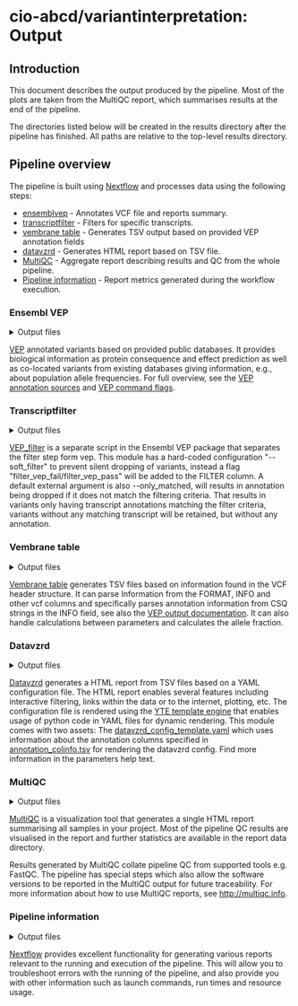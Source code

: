 # cio-abcd/variantinterpretation: Output

## Introduction

This document describes the output produced by the pipeline. Most of the plots are taken from the MultiQC report, which summarises results at the end of the pipeline.

The directories listed below will be created in the results directory after the pipeline has finished. All paths are relative to the top-level results directory.

<!-- TODO nf-core: Write this documentation describing your workflow's output -->

## Pipeline overview

The pipeline is built using [Nextflow](https://www.nextflow.io/) and processes data using the following steps:

- [ensemblvep](#ensemblvep) - Annotates VCF file and reports summary.
- [transcriptfilter](#transcriptfilter) - Filters for specific transcripts.
- [vembrane table](#vembranetable) - Generates TSV output based on provided VEP annotation fields
- [datavzrd](#datavzrd) - Generates HTML report based on TSV file.
- [MultiQC](#multiqc) - Aggregate report describing results and QC from the whole pipeline.
- [Pipeline information](#pipeline-information) - Report metrics generated during the workflow execution.

### Ensembl VEP

<details markdown="1">
<summary>Output files</summary>

- `ensemblvep/`
  - `*.summary.html`: Summary VEP report.
  - `*.vcf.gz`: Gzipped VCF file containing the input variants annotated with VEP. The CSQ string gives information about added columns by VEP.
  </details>

[VEP](https://www.ensembl.org/info/docs/tools/vep/index.html) annotated variants based on provided public databases. It provides biological information as protein consequence and effect prediction as well as co-located variants from existing databases giving information, e.g., about population allele frequencies. For full overview, see the [VEP annotation sources](https://www.ensembl.org/info/docs/tools/vep/script/vep_cache.html) and [VEP command flags](https://www.ensembl.org/info/docs/tools/vep/script/vep_options.html).

### Transcriptfilter

<details markdown="1">
<summary>Output files</summary>

- `ensemblvep/`
  - `*.filt.vcf`: VCF file with all variants and additional FILTER column flag.
  </details>

[VEP_filter](https://www.ensembl.org/info/docs/tools/vep/script/vep_filter.html) is a separate script in the Ensembl VEP package that separates the filter step form vep. This module has a hard-coded configuration "--soft_filter" to prevent silent dropping of variants, instead a flag "filter_vep_fail/filter_vep_pass" will be added to the FILTER column. A default external argument is also --only_matched, will results in annotation being dropped if it does not match the filtering criteria. That results in variants only having transcript annotations matching the filter criteria, variants without any matching transcript will be retained, but without any annotation.

### Vembrane table

<details markdown="1">
<summary>Output files</summary>

- `vembrane/`
  - `*.tsv`: TSV file containing all fields provided by --extraction_fields, default: CHROM, POS, REF, ALT
  </details>

[Vembrane table](https://github.com/vembrane/vembrane#readme) generates TSV files based on information found in the VCF header structure. It can parse Information from the FORMAT, INFO and other vcf columns and specifically parses annotation information from CSQ strings in the INFO field, see also the [VEP output documentation](https://www.ensembl.org/info/docs/tools/vep/vep_formats.html#output). It can also handle calculations between parameters and calculates the allele fraction.

### Datavzrd

<details markdown="1">
<summary>Output files</summary>

- `datavzrd/`
  - `report_*/`: Folder containing HTML and Excel file for final report. Index.html contains main HTML report file.
  </details>

[Datavzrd](https://github.com/datavzrd/datavzrd#readme) generates a HTML report from TSV files based on a YAML configuration file. The HTML report enables several features including interactive filtering, links within the data or to the internet, plotting, etc.
The configuration file is rendered using the [YTE template engine](https://github.com/yte-template-engine/yte#readme) that enables usage of python code in YAML files for dynamic rendering.
This module comes with two assets: The [datavzrd_config_template.yaml](../assets/datavzrd_config_template.yaml) which uses information about the annotation columns specified in [annotation_colinfo.tsv](../assets/annotation_colinfo.tsv) for rendering the datavzrd config. Find more information in the parameters help text.

### MultiQC

<details markdown="1">
<summary>Output files</summary>

- `multiqc/`
  - `multiqc_report.html`: a standalone HTML file that can be viewed in your web browser.
  - `multiqc_data/`: directory containing parsed statistics from the different tools used in the pipeline.
  - `multiqc_plots/`: directory containing static images from the report in various formats.

</details>

[MultiQC](http://multiqc.info) is a visualization tool that generates a single HTML report summarising all samples in your project. Most of the pipeline QC results are visualised in the report and further statistics are available in the report data directory.

Results generated by MultiQC collate pipeline QC from supported tools e.g. FastQC. The pipeline has special steps which also allow the software versions to be reported in the MultiQC output for future traceability. For more information about how to use MultiQC reports, see <http://multiqc.info>.

### Pipeline information

<details markdown="1">
<summary>Output files</summary>

- `pipeline_info/`
  - Reports generated by Nextflow: `execution_report.html`, `execution_timeline.html`, `execution_trace.txt` and `pipeline_dag.dot`/`pipeline_dag.svg`.
  - Reports generated by the pipeline: `pipeline_report.html`, `pipeline_report.txt` and `software_versions.yml`. The `pipeline_report*` files will only be present if the `--email` / `--email_on_fail` parameter's are used when running the pipeline.
  - Reformatted samplesheet files used as input to the pipeline: `samplesheet.valid.csv`.

</details>

[Nextflow](https://www.nextflow.io/docs/latest/tracing.html) provides excellent functionality for generating various reports relevant to the running and execution of the pipeline. This will allow you to troubleshoot errors with the running of the pipeline, and also provide you with other information such as launch commands, run times and resource usage.
